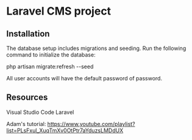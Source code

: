 # Laravel CMS project

## Installation
The database setup includes migrations and seeding. Run the following command to initialize the database:

php artisan migrate:refresh --seed

All user accounts will have the default password of password.

## Resources

Visual Studio Code
Laravel

Adam's tutorial: https://www.youtube.com/playlist?list=PLsFxul_XuqTmXv0OtPtr7aYduzsLMDdUX

